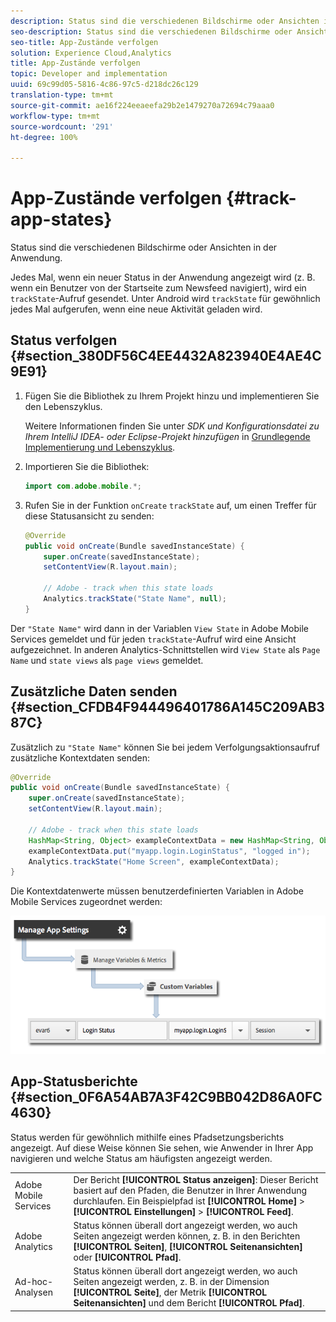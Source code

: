 ```yaml
---
description: Status sind die verschiedenen Bildschirme oder Ansichten in der Anwendung.
seo-description: Status sind die verschiedenen Bildschirme oder Ansichten in der Anwendung.
seo-title: App-Zustände verfolgen
solution: Experience Cloud,Analytics
title: App-Zustände verfolgen
topic: Developer and implementation
uuid: 69c99d05-5816-4c86-97c5-d218dc26c129
translation-type: tm+mt
source-git-commit: ae16f224eeaeefa29b2e1479270a72694c79aaa0
workflow-type: tm+mt
source-wordcount: '291'
ht-degree: 100%

---
```



# App-Zustände verfolgen {#track-app-states}

Status sind die verschiedenen Bildschirme oder Ansichten in der Anwendung.

Jedes Mal, wenn ein neuer Status in der Anwendung angezeigt wird (z. B. wenn ein Benutzer von der Startseite zum Newsfeed navigiert), wird ein `trackState`-Aufruf gesendet. Unter Android wird `trackState` für gewöhnlich jedes Mal aufgerufen, wenn eine neue Aktivität geladen wird.

## Status verfolgen {#section_380DF56C4EE4432A823940E4AE4C9E91}

1. Fügen Sie die Bibliothek zu Ihrem Projekt hinzu und implementieren Sie den Lebenszyklus.

   Weitere Informationen finden Sie unter *SDK und Konfigurationsdatei zu Ihrem IntelliJ IDEA- oder Eclipse-Projekt hinzufügen* in [Grundlegende Implementierung und Lebenszyklus](/help/android/getting-started/dev-qs.md).

1. Importieren Sie die Bibliothek:

   ```java
   import com.adobe.mobile.*;
   ```

1. Rufen Sie in der Funktion `onCreate` `trackState` auf, um einen Treffer für diese Statusansicht zu senden:

   ```java
   @Override 
   public void onCreate(Bundle savedInstanceState) { 
       super.onCreate(savedInstanceState); 
       setContentView(R.layout.main); 
   
       // Adobe - track when this state loads 
       Analytics.trackState("State Name", null); 
   }
   ```

Der `"State Name"` wird dann in der Variablen `View State` in Adobe Mobile Services gemeldet und für jeden `trackState`-Aufruf wird eine Ansicht aufgezeichnet. In anderen Analytics-Schnittstellen wird `View State` als `Page Name` und `state views` als `page views` gemeldet.

## Zusätzliche Daten senden {#section_CFDB4F944496401786A145C209AB387C}

Zusätzlich zu `"State Name"` können Sie bei jedem Verfolgungsaktionsaufruf zusätzliche Kontextdaten senden:

```java
@Override 
public void onCreate(Bundle savedInstanceState) { 
    super.onCreate(savedInstanceState); 
    setContentView(R.layout.main); 
  
    // Adobe - track when this state loads 
    HashMap<String, Object> exampleContextData = new HashMap<String, Object>(); 
    exampleContextData.put("myapp.login.LoginStatus", "logged in"); 
    Analytics.trackState("Home Screen", exampleContextData); 
}
```

Die Kontextdatenwerte müssen benutzerdefinierten Variablen in Adobe Mobile Services zugeordnet werden:

![](assets/map-variable-context-state.png)

## App-Statusberichte {#section_0F6A54AB7A3F42C9BB042D86A0FC4630}

Status werden für gewöhnlich mithilfe eines Pfadsetzungsberichts angezeigt. Auf diese Weise können Sie sehen, wie Anwender in Ihrer App navigieren und welche Status am häufigsten angezeigt werden.

|  |  |
|--- |--- |
| Adobe Mobile Services | Der Bericht **[!UICONTROL Status anzeigen]**: Dieser Bericht basiert auf den Pfaden, die Benutzer in Ihrer Anwendung durchlaufen. Ein Beispielpfad ist  **[!UICONTROL Home]** > **[!UICONTROL Einstellungen]** > **[!UICONTROL Feed]**. |
| Adobe Analytics | Status können überall dort angezeigt werden, wo auch Seiten angezeigt werden können, z. B. in den Berichten **[!UICONTROL Seiten]**, **[!UICONTROL Seitenansichten]** oder **[!UICONTROL Pfad]**. |
| Ad-hoc-Analysen | Status können überall dort angezeigt werden, wo auch Seiten angezeigt werden, z. B. in der Dimension **[!UICONTROL Seite]**, der Metrik **[!UICONTROL Seitenansichten]** und dem Bericht **[!UICONTROL Pfad]**. |


